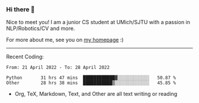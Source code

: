 ### Hi there 👋

Nice to meet you! I am a junior CS student at UMich/SJTU with a passion in NLP/Robotics/CV and more. 

For more about me, see you on [my homepage](https://jiayipan.me) :)

---

Recent Coding:
<!--START_SECTION:waka-->

```text
From: 21 April 2022 - To: 28 April 2022

Python       31 hrs 47 mins  ████████████▓░░░░░░░░░░░░   50.87 %
Other        28 hrs 38 mins  ███████████▒░░░░░░░░░░░░░   45.85 %
```

<!--END_SECTION:waka-->
- Org, TeX, Markdown, Text, and Other are all text writing or reading
